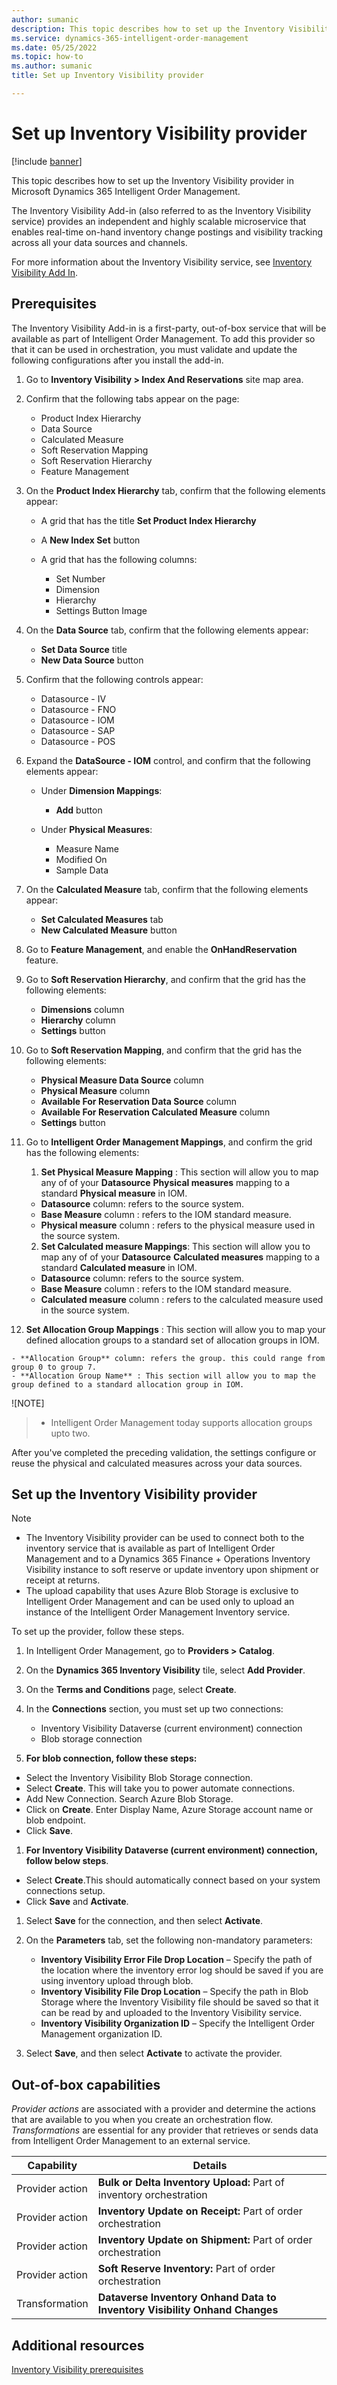 ```yaml
---
author: sumanic
description: This topic describes how to set up the Inventory Visibility provider in Microsoft Dynamics 365 Intelligent Order Management.
ms.service: dynamics-365-intelligent-order-management
ms.date: 05/25/2022
ms.topic: how-to
ms.author: sumanic
title: Set up Inventory Visibility provider

---
```


# Set up Inventory Visibility provider

[!include [banner](includes/banner.md)]

This topic describes how to set up the Inventory Visibility provider in Microsoft Dynamics 365 Intelligent Order Management.

The Inventory Visibility Add-in (also referred to as the Inventory Visibility service) provides an independent and highly scalable microservice that enables real-time on-hand inventory change postings and visibility tracking across all your data sources and channels.

For more information about the Inventory Visibility service, see [Inventory Visibility Add In](/dynamics365/supply-chain/inventory/inventory-visibility).

## Prerequisites

The Inventory Visibility Add-in is a first-party, out-of-box service that will be available as part of Intelligent Order Management. To add this provider so that it can be used in orchestration, you must validate and update the following configurations after you install the add-in.

1. Go to **Inventory Visibility \> Index And Reservations** site map area.
1. Confirm that the following tabs appear on the page:

    - Product Index Hierarchy
    - Data Source
    - Calculated Measure
    - Soft Reservation Mapping
    - Soft Reservation Hierarchy
    - Feature Management

1. On the **Product Index Hierarchy** tab, confirm that the following elements appear:

    - A grid that has the title **Set Product Index Hierarchy**
    - A **New Index Set** button
    - A grid that has the following columns:

        - Set Number
        - Dimension
        - Hierarchy
        - Settings Button Image

1. On the **Data Source** tab, confirm that the following elements appear:

    - **Set Data Source** title
    - **New Data Source** button

1. Confirm that the following controls appear:

    - Datasource - IV
    - Datasource - FNO
    - Datasource - IOM
    - Datasource - SAP
    - Datasource - POS

1. Expand the **DataSource - IOM** control, and confirm that the following elements appear:

    - Under **Dimension Mappings**:

        - **Add** button

    - Under **Physical Measures**:

        - Measure Name
        - Modified On
        - Sample Data

1. On the **Calculated Measure** tab, confirm that the following elements appear:

    - **Set Calculated Measures** tab
    - **New Calculated Measure** button

1. Go to **Feature Management**, and enable the **OnHandReservation** feature.
1. Go to **Soft Reservation Hierarchy**, and confirm that the grid has the following elements:

    - **Dimensions** column
    - **Hierarchy** column
    - **Settings** button

1. Go to **Soft Reservation Mapping**, and confirm that the grid has the following elements:

    - **Physical Measure Data Source** column
    - **Physical Measure** column
    - **Available For Reservation Data Source** column
    - **Available For Reservation Calculated Measure** column
    - **Settings** button

1. Go to **Intelligent Order Management Mappings**, and confirm the grid has the following elements:

   1. **Set Physical Measure Mapping** : This section will allow you to map any of of your **Datasource** **Physical measures** mapping to a standard **Physical measure** in IOM.
    - **Datasource** column: refers to the source system.
    - **Base Measure** column : refers to the IOM standard measure.
    - **Physical measure** column : refers to the physical measure used in the source system.

   2. **Set Calculated measure Mappings**: This section will allow you to map any of of your **Datasource** **Calculated measures** mapping to a standard **Calculated measure** in IOM.
    - **Datasource** column: refers to the source system.
    - **Base Measure** column : refers to the IOM standard measure.
    - **Calculated measure** column : refers to the calculated measure used in the source system.

  3.  **Set Allocation Group Mappings** : This section will allow you to map your defined allocation groups to a standard set of allocation groups in IOM.

    - **Allocation Group** column: refers the group. this could range from group 0 to group 7.
    - **Allocation Group Name** : This section will allow you to map the group defined to a standard allocation group in IOM.

![NOTE] 
> - Intelligent Order Management today supports allocation groups upto two.
  

After you've completed the preceding validation, the settings configure or reuse the physical and calculated measures across your data sources.

## Set up the Inventory Visibility provider

> [!NOTE]
> - The Inventory Visibility provider can be used to connect both to the inventory service that is available as part of Intelligent Order Management and to a Dynamics 365 Finance + Operations Inventory Visibility instance to soft reserve or update inventory upon shipment or receipt at returns.
> - The upload capability that uses Azure Blob Storage is exclusive to Intelligent Order Management and can be used only to upload an instance of the Intelligent Order Management Inventory service.

To set up the provider, follow these steps.

1. In Intelligent Order Management, go to **Providers \> Catalog**.
1. On the **Dynamics 365 Inventory Visibility** tile, select **Add Provider**.
1. On the **Terms and Conditions** page, select **Create**.
1. In the **Connections** section, you must set up two connections:

    - Inventory Visibility Dataverse (current environment) connection
    - Blob storage connection

1. **For blob connection, follow these steps:**

- Select the Inventory Visibility Blob Storage connection.
- Select **Create**. This will take you to power automate connections.
- Add New Connection. Search Azure Blob Storage.
- Click on **Create**. Enter Display Name, Azure Storage account name or blob endpoint.
- Click **Save**.

1. **For Inventory Visibility Dataverse (current environment) connection, follow below steps**.
 
- Select **Create**.This should automatically connect based on your system connections setup.
- Click **Save** and **Activate**.

1. Select **Save** for the connection, and then select **Activate**.

1. On the **Parameters** tab, set the following non-mandatory parameters:

    - **Inventory Visibility Error File Drop Location** – Specify the path of the location where the inventory error log should be saved if you are using inventory upload through blob.
    - **Inventory Visibility File Drop Location** – Specify the path in Blob Storage where the Inventory Visibility file should be saved so that it can be read by and uploaded to the Inventory Visibility service.
    - **Inventory Visibility Organization ID** – Specify the Intelligent Order Management organization ID.

1. Select **Save**, and then select **Activate** to activate the provider.

## Out-of-box capabilities

*Provider actions* are associated with a provider and determine the actions that are available to you when you create an orchestration flow. *Transformations* are essential for any provider that retrieves or sends data from Intelligent Order Management to an external service.

| Capability | Details |
| ---------- | ------- |
| Provider action | **Bulk or Delta Inventory Upload:** Part of inventory orchestration |
| Provider action | **Inventory Update on Receipt:** Part of order orchestration |
| Provider action | **Inventory Update on Shipment:** Part of order orchestration |
| Provider action | **Soft Reserve Inventory:** Part of order orchestration |
| Transformation | **Dataverse Inventory Onhand Data to Inventory Visibility Onhand Changes** |

## Additional resources

[Inventory Visibility prerequisites](/dynamics365/supply-chain/inventory/inventory-visibility-setup#inventory-visibility-prerequisites)
